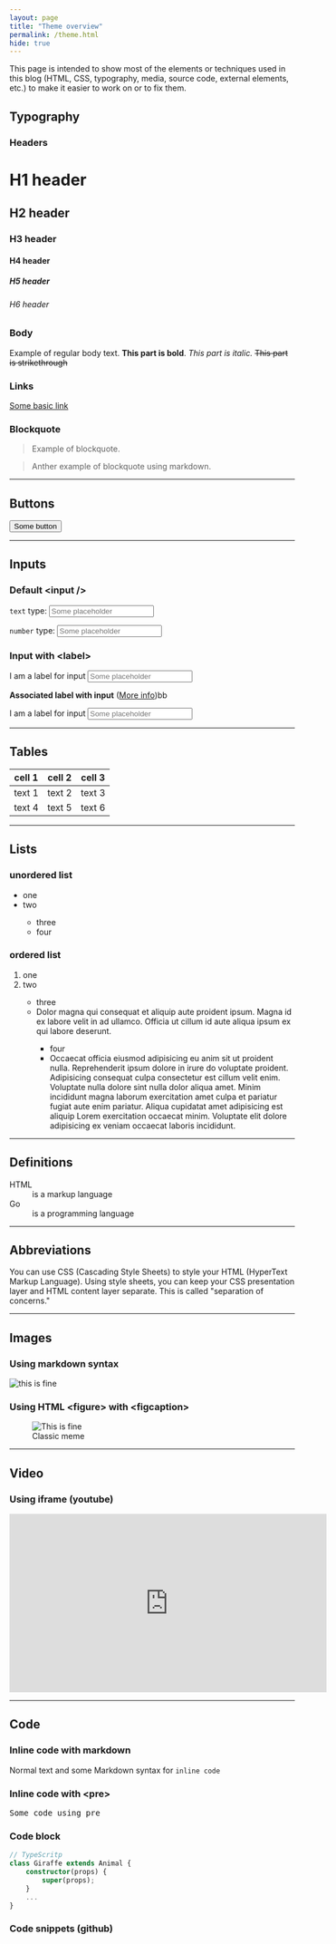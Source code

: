 ```yaml
---
layout: page
title: "Theme overview"
permalink: /theme.html
hide: true
---
```


This page is intended to show most of the elements or techniques used in this blog (HTML, CSS, typography, media, source code, external elements, etc.) to make it easier to work on or to fix them.

## Typography

### Headers

# H1 header
## H2 header
### H3 header
#### H4 header
##### H5 header
###### H6 header

### Body

Example of regular body text. **This part is bold**. _This part is italic._ <s>This part is strikethrough</s>

### Links

<a href="#">Some basic link</a>

### Blockquote

<blockquote>Example of blockquote.</blockquote>

> Anther example of blockquote using markdown.

***

## Buttons

<button>Some button</button>

***

## Inputs

### Default \<input />

`text` type:
<input placeholder="Some placeholder" type="text" />

`number` type:
<input placeholder="Some placeholder" type="number" />

### Input with \<label>
<div>
    <label for="hippo">I am a label for input</label>
    <input name="hippo" placeholder="Some placeholder">
</div>

**Associated label with input** (<a href="https://developer.mozilla.org/en-US/docs/Web/HTML/Element/label">More info</a>)bb

<label for="hippo">I am a label for input
    <input name="hippo" placeholder="Some placeholder">
</label>

***

## Tables

| cell 1 | cell 2 | cell 3 | 
|--------|--------|--------|
| text 1 | text 2 | text 3 |
| text 4 | text 5 | text 6 |

***

## Lists
### unordered list
<ul>
    <li>one</li>
    <li>two</li>
    <ul>
        <li>three</li>
        <li>four</li>
    </ul>
</ul>

### ordered list

<ol>
    <li>one</li>
    <li>two</li>
    <ul>
        <li>three</li>
        <li>Dolor magna qui consequat et aliquip aute proident ipsum. Magna id ex labore velit in ad ullamco. Officia ut cillum id aute aliqua ipsum ex qui labore deserunt.</li>
        <ul>
            <li>four</li>
            <li>Occaecat officia eiusmod adipisicing eu anim sit ut proident nulla. Reprehenderit ipsum dolore in irure do voluptate proident. Adipisicing consequat culpa consectetur est cillum velit enim. Voluptate nulla dolore sint nulla dolor aliqua amet. Minim incididunt magna laborum exercitation amet culpa et pariatur fugiat aute enim pariatur. Aliqua cupidatat amet adipisicing est aliquip Lorem exercitation occaecat minim. Voluptate elit dolore adipisicing ex veniam occaecat laboris incididunt.</li>
        </ul>
    </ul>
</ol>

***

## Definitions

<dl>  
  <dt>HTML</dt>  
  <dd>is a markup language</dd>  
  <dt>Go</dt>  
  <dd>is a programming language</dd>  
</dl>

*** 

## Abbreviations

<p>You can use <abbr>CSS</abbr> (Cascading Style Sheets) to style your <abbr>HTML</abbr> (HyperText Markup Language). Using style sheets, you can keep your <abbr>CSS</abbr> presentation layer and <abbr>HTML</abbr> content layer separate. This is called "separation of concerns."</p>

*** 

## Images

### Using markdown syntax

![this is fine](/assets/img/template/this-is-fine.jpg)

### Using HTML \<figure> with \<figcaption>
<figure>
    <img src="/assets/img/template/this-is-fine.jpg"
         alt="This is fine">
    <figcaption>Classic meme</figcaption>
</figure>

***

## Video


### Using iframe (youtube)
<iframe width="560" height="315" src="https://www.youtube.com/embed/kQJrgSML5hY?controls=0&amp;showinfo=0&amp;start=10" frameborder="0" allow="autoplay; encrypted-media" allowfullscreen></iframe>

***

## Code

### Inline code with markdown

Normal text and some Markdown syntax for `inline code`

### Inline code with \<pre>

<pre>Some code using pre</pre>

### Code block

```ts
// TypeScritp
class Giraffe extends Animal {
    constructor(props) {
        super(props);
    }
    ...
}
```

### Code snippets (github)

<script src="https://gist.github.com/mmistakes/77c68fbb07731a456805a7b473f47841.js"></script>


